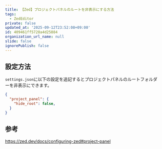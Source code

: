 ```yaml
---
title: 【Zed】プロジェクトパネルのルートを非表示にする方法
tags:
  - ZedEditor
private: false
updated_at: '2025-09-12T23:52:08+09:00'
id: 409461ff5728a4d25884
organization_url_name: null
slide: false
ignorePublish: false
---
```

## 設定方法

`settings.json`に以下の設定を追記するとプロジェクトパネルのルートフォルダーを非表示にできます。

```json
{
  "project_panel": {
    "hide_root": false,
  }
}

```

## 参考

https://zed.dev/docs/configuring-zed#project-panel
